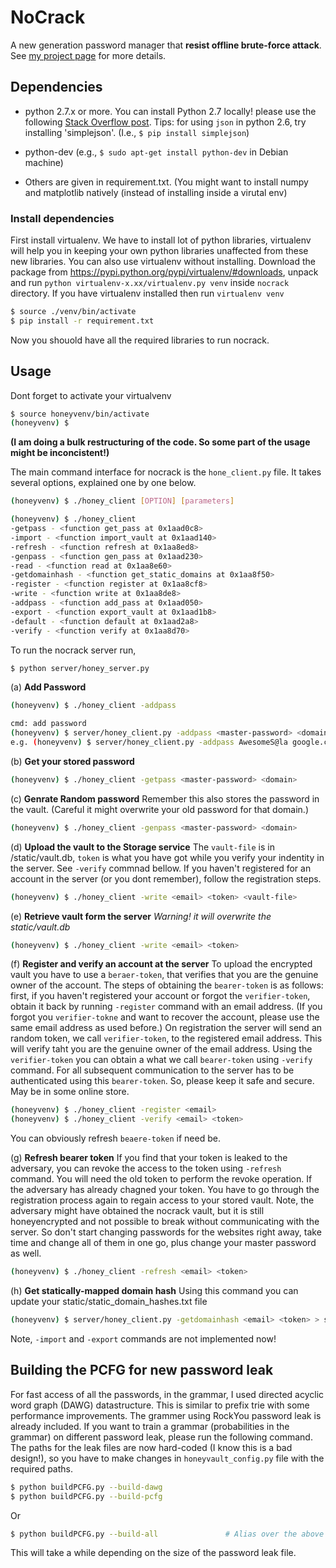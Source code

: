# NoCrack
A new generation password manager that __resist offline brute-force attack__. 
See [my project page](https://www.cs.cornell.edu/~rahul/projects/NoCrack.html) for more details.


## Dependencies
  - python 2.7.x or more. You can install Python 2.7 locally! please use the 
  following [Stack Overflow post](http://stackoverflow.com/a/5507373/1792013).
  Tips: for using `json` in python 2.6, try installing 'simplejson'. (I.e., `$ pip install simplejson`)
  
  - python-dev (e.g., `$ sudo apt-get install python-dev` in Debian machine)
  - Others are given in requirement.txt. (You might want to install numpy and matplotlib natively 
    (instead of installing inside a virutal env)

### Install dependencies
First install virtualenv. We have to install lot of python libraries, virtualenv will help
you in keeping your own python libraries unaffected from these new libraries. You can also use
virtualenv without installing. Download the package from https://pypi.python.org/pypi/virtualenv/#downloads, 
unpack and run `python virtualenv-x.xx/virtualenv.py venv` inside `nocrack` directory.
If you have virtualenv installed then run `virtualenv venv`
```bash
$ source ./venv/bin/activate
$ pip install -r requirement.txt 
```
Now you shouold have all the required libraries to run nocrack.

## Usage

Dont forget to activate your virtualvenv
  ```bash
  $ source honeyvenv/bin/activate
  (honeyvenv) $
  ```
  **(I am doing a bulk restructuring of the code. So some part of the usage might be inconcistent!)**

The main command interface for nocrack is the `hone_client.py` file. 
It takes several options, explained one by one below.

```bash
(honeyvenv) $ ./honey_client [OPTION] [parameters]

(honeyvenv) $ ./honey_client
-getpass - <function get_pass at 0x1aad0c8>
-import - <function import_vault at 0x1aad140>
-refresh - <function refresh at 0x1aa8ed8>
-genpass - <function gen_pass at 0x1aad230>
-read - <function read at 0x1aa8e60>
-getdomainhash - <function get_static_domains at 0x1aa8f50>
-register - <function register at 0x1aa8cf8>
-write - <function write at 0x1aa8de8>
-addpass - <function add_pass at 0x1aad050>
-export - <function export_vault at 0x1aad1b8>
-default - <function default at 0x1aad2a8>
-verify - <function verify at 0x1aa8d70>
```

To run the nocrack server run, 
  ```bash
  $ python server/honey_server.py
  ```

(a) __Add Password__ 
```bash
(honeyvenv) $ ./honey_client -addpass

cmd: add password
(honeyvenv) $ server/honey_client.py -addpass <master-password> <domain> <password>
e.g. (honeyvenv) $ server/honey_client.py -addpass AwesomeS@la google.com 'FckingAwesome!'
```

(b) __Get your stored password__
```bash
(honeyvenv) $ ./honey_client -getpass <master-password> <domain>
```

(c) __Genrate Random password__
  Remember this also stores the password in the vault. (Careful it might overwrite your old 
  password for that domain.)
  ```bash
  (honeyvenv) $ ./honey_client -genpass <master-password> <domain>
  ```

(d) __Upload the vault to the Storage service__
  The `vault-file` is in <base-dir>/static/vault.db, `token` is what you have got while you verify your indentity in
  the server. See `-verify` commnad bellow.
  If you haven't registered for an account in the server (or you dont remember), follow the registration steps.
  ```bash
  (honeyvenv) $ ./honey_client -write <email> <token> <vault-file>
  ```
(e) __Retrieve vault form the server__
  _Warning! it will overwrite the static/vault.db_
  ```bash
  (honeyvenv) $ ./honey_client -write <email> <token>
  ```
  
(f) __Register and verify an account at the server__
  To upload the encrypted vault you have to use a `beraer-token`, that verifies that you are the genuine owner of the
  account. The steps of obtaining the `bearer-token` is as follows: first, if you haven't registered your account or
  forgot the `verifier-token`, obtain it back by running `-register` command with an email address. (If you forgot 
  you `verifier-tokne` and want to recover the account, please use the same email address as used before.) On registration
  the server will send an random token, we call `verifier-token`, to the registered email address. This will verify taht
  you are the genuine owner of the email address. Using the `verifier-token` you can obtain a what we call `bearer-token` using
  `-verify` command.  For all subsequent communication to the server has to be authenticated using this `bearer-token`.
  So, please keep it safe and secure. May be in some online store.
  
  ```bash 
  (honeyvenv) $ ./honey_client -register <email>
  (honeyvenv) $ ./honey_client -verify <email> <token>
  ```
  You can obviously refresh `beaere-token` if need be. 

(g) __Refresh bearer token__
  If you find that your token is leaked to the adversary, you can revoke the access to the token using `-refresh` command.
  You will need the old token to perform the revoke operation. If the adversary has already chagned your token. 
  You have to go through the registration process again to regain access to your stored vault. 
  Note, the adversary might have obtained the nocrack vault, but it is still honeyencrypted and not possible to break
  without communicating with the server. So don't start changing passwords for the websites right away, take time and change
  all of them in one go, plus change your master password as well. 
  ```bash
  (honeyvenv) $ ./honey_client -refresh <email> <token>
  ```

(h) __Get statically-mapped domain hash__
  Using this command you can update your static/static_domain_hashes.txt file 
  ```bash
  (honeyvenv) $ server/honey_client.py -getdomainhash <email> <token> > static/static_domain_hashses.txt
  ```

Note, `-import` and `-export` commands are not implemented now!



## Building the PCFG for new password leak
  For fast access of all the passwords, in the grammar, I used directed acyclic word graph (DAWG) datastructure. This is similar
  to prefix trie with some performance improvements. The grammer using RockYou password leak is already included. If you want to train
  a grammar (probabilities in the grammar) on different password leak, please run the following command. The paths for the leak files
  are now hard-coded (I know this is a bad design!), so you have to make changes in `honeyvault_config.py` file with the required paths.
  ```bash
  $ python buildPCFG.py --build-dawg
  $ python buildPCFG.py --build-pcfg
  ```
  Or
  ```bash
  $ python buildPCFG.py --build-all               # Alias over the above commands. Preferable :P. 
  ```
  This will take a while depending on the size of the password leak file. 
